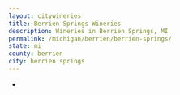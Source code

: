 ```yaml
---
layout: citywineries
title: Berrien Springs Wineries
description: Wineries in Berrien Springs, MI
permalink: /michigan/berrien/berrien-springs/
state: mi
county: berrien
city: berrien springs
---
```

-
